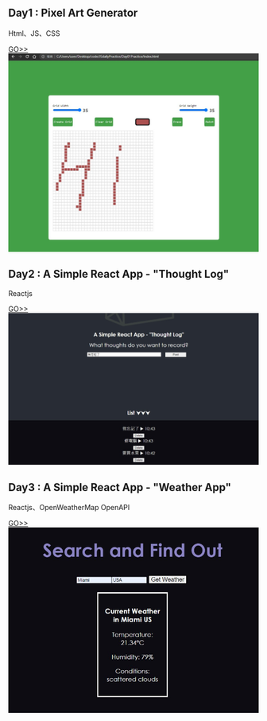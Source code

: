 ## Day1 : Pixel Art Generator
Html、JS、CSS

[GO>>](./Day01Practice)
![finish1](./Day01Practice/img/finish.jpg)


## Day2 : A Simple React App - "Thought Log"
Reactjs

[GO>>](./Day02Practice/thought_log)
![finish1](./Day02Practice/thought_log/img/finish.jpg)

## Day3 : A Simple React App - "Weather App"
Reactjs、OpenWeatherMap OpenAPI

[GO>>](./Day03Practice/weather_app)
![finish1](./Day03Practice/weather_app/img/finish.jpg)


